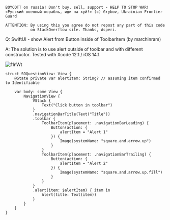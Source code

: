 ```
BOYCOTT on russia! Don't buy, sell, support - HELP TO STOP WAR!
«Русский военный корабль, иди на хуй!» (c) Grybov, Ukrainian Frontier Guard

ATTENTION: By using this you agree do not repost any part of this code
           on StackOverflow site. Thanks, Asperi.
```

Q: SwiftUI - show Alert from Button inside of ToolbarItem (by marchinram)

A: The solution is to use alert outside of toolbar and with different constructor. Tested with Xcode 12.1 / iOS 14.1.

![f1nWt](https://user-images.githubusercontent.com/62171579/171996497-e4b79c87-1d75-4c79-b839-a040b3d82234.gif)

```
struct SOQuestionView: View {
	@State private var alertItem: String? // assuming item confirmed to Identifiable
	
	var body: some View {
		NavigationView {
			VStack {
				Text("Click button in toolbar")
			}
			.navigationBarTitle(Text("Title"))
			.toolbar {
				ToolbarItem(placement: .navigationBarLeading) {
					Button(action: {
						alertItem = "Alert 1"
					}) {
						Image(systemName: "square.and.arrow.up")
					}
				}
				ToolbarItem(placement: .navigationBarTrailing) {
					Button(action: {
						alertItem = "Alert 2"
					}) {
						Image(systemName: "square.and.arrow.up.fill")
					}
				}
			}
			.alert(item: $alertItem) { item in
				Alert(title: Text(item))
			}
		}
	}
}
```
